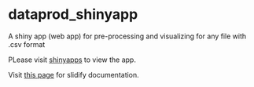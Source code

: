 dataprod_shinyapp
=================

A shiny app (web app) for pre-processing and  visualizing for any file with .csv format


PLease visit <a href = "https://satyashiny.shinyapps.io/dataprod_shinyapp/" target = "_blank">shinyapps</a> to view the app.

Visit <a href = "https://github.com/ss6012/Slidify-Doc-Shiny-App" target = "_blank">this page</a> for slidify documentation.
